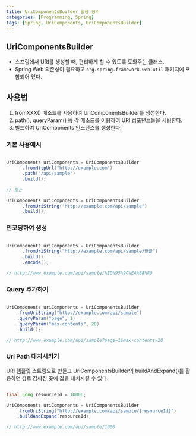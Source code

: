 ```yaml
---
title: UriComponentsBuilder 활용 정리
categories: [Programming, Spring]
tags: [Spring, UriComponents, UriComponentsBuilder]
---
```


## UriComponentsBuilder

- 스프링에서 URI를 생성할 때, 편리하게 할 수 있도록 도와주는 클래스.
- Spring Web 의존성이 필요하고 `org.spring.framework.web.util` 패키지에 포함되어 있다.

## 사용법

1.  fromXXX() 메소드를 사용하여 UriComponentsBuilder를 생성한다.
2.  path(), queryParam() 등 각 메소드를 이용하여 URI 컴포넌트들을 세팅한다.
3.  빌드하여 UriComponents 인스턴스를 생성한다.

### 기본 사용예시

```java

UriComponents uriComponents = UriComponentsBuilder
      .fromHttpUrl("http://example.com")
      .path("/api/sample")
      .build();

// 또는

UriComponents uriComponents = UriComponentsBuilder
      .fromUriString("http://example.com/api/sample")
      .build();

```

### 인코딩하여 생성

```java

UriComponents uriComponents = UriComponentsBuilder
      .fromUriString("http://example.com/api/sample/한글")
      .build()
      .encode();

// http://www.example.com/api/sample/%ED%95%9C%EA%B8%80

```

### Query 추가하기

```java

UriComponents uriComponents = UriComponentsBuilder
    .fromUriString("http://example.com/api/sample")
    .queryParam("page", 1)
    .queryParam("max-contents", 20)
    .build();

// http://www.example.com/api/sample?page=1&max-contents=20

```

### Uri Path 대치시키기

URI 템플릿 스트링으로 만들고 UriComponentsBuilder의 buildAndExpand()를 활용하면 {}로 감싸진 곳에 값을 대치시킬 수 있다.

```java

final Long resourceId = 1000L;

UriComponents uriComponents = UriComponentsBuilder
    .fromUriString("http://example.com/api/sample/{resourceId}")
    .buildAndExpand(resourceId);

// http://www.example.com/api/sample/1000

```
